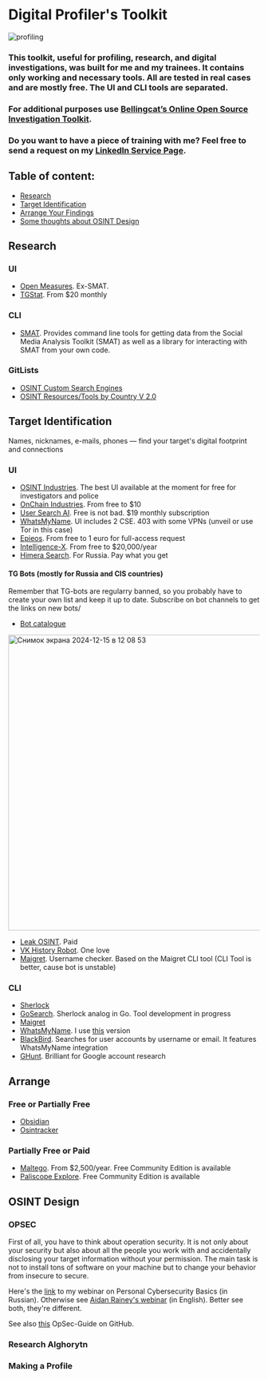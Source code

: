 # Digital Profiler's Toolkit
![profiling](https://github.com/user-attachments/assets/e653f605-121a-4825-b5c8-37b3251f1226)

### This toolkit, useful for profiling, research, and digital investigations, was built for me and my trainees. It contains only working and necessary tools. All are tested in real cases and are mostly free. The UI and CLI tools are separated.
### For additional purposes use [Bellingcat’s Online Open Source Investigation Toolkit](https://bellingcat.gitbook.io/toolkit).
### Do you want to have a piece of training with me? Feel free to send a request on my [LinkedIn Service Page](https://www.linkedin.com/services/page/62913232ba4bb59a24/).

## Table of content:
 - [Research](#research)
 - [Target Identification](#target-identification)
 - [Arrange Your Findings](#arrange)
 - [Some thoughts about OSINT Design](#osint-design)

## Research
### UI
- [Open Measures](https://public.openmeasures.io/timeline?searchTerm=qanon&startDate=2023-12-11&endDate=2024-06-10&websites=gab&numberOf=10&interval=day&changepoint=false&esquery=content&hostRegex=true). Ex-SMAT. 
- [TGStat](https://tgstat.com/). From $20 monthly
### CLI
- [SMAT](https://gitlab.com/openmeasures/smat-cli). Provides command line tools for getting data from the Social Media Analysis Toolkit (SMAT) as well as a library for interacting with SMAT from your own code.
### GitLists
- [OSINT Custom Search Engines](https://github.com/paulpogoda/OSINT-CSE)
- [OSINT Resources/Tools by Country V 2.0](https://github.com/paulpogoda/OSINT-for-countries-V2.0)

## Target Identification
Names, nicknames, e-mails, phones — find your target's digital footprint and connections
### UI
- [OSINT Industries](). The best UI available at the moment for free for investigators and police
- [OnChain Industries](https://www.onchain.industries). From free to $10
- [User Search AI](https://usersearch.ai). Free is not bad. $19 monthly subscription
- [WhatsMyName](https://whatsmyname.app). UI includes 2 CSE. 403 with some VPNs (unveil or use Tor in this case)
- [Epieos](https://epieos.com). From free to 1 euro for full-access request
- [Intelligence-X](https://intelx.io/tools). From free to $20,000/year
- [Himera Search](). For Russia. Pay what you get
  
#### TG Bots (mostly for Russia and CIS countries)
Remember that TG-bots are regularry banned, so you probably have to create your own list and keep it up to date. Subscribe on bot channels to get the links on new bots/
- [Bot catalogue](https://t.me/AllOSINTrobot)
<img width="592" alt="Снимок экрана 2024-12-15 в 12 08 53" src="https://github.com/user-attachments/assets/d9d2095a-fbf6-483d-af4a-e4ea0d3bf47e" />

- [Leak OSINT](https://t.me/LeakOsintOpen_bot?start=EZXBaVa). Paid
- [VK History Robot](https://t.me/VKHistoryRobot). One love
- [Maigret](). Username checker. Based on the Maigret CLI tool (CLI Tool is better, cause bot is unstable)

### CLI
- [Sherlock](https://github.com/sherlock-project/sherlock)
- [GoSearch](https://github.com/paulpogoda/gosearch). Sherlock analog in Go. Tool development in progress
- [Maigret](https://github.com/soxoj/maigret/blob/main/README.md)
- [WhatsMyName](https://github.com/WebBreacher/WhatsMyName). I use [this](https://github.com/C3n7ral051nt4g3ncy/WhatsMyName-Python) version
- [BlackBird](https://github.com/p1ngul1n0/blackbird). Searches for user accounts by username or email. It features WhatsMyName integration
- [GHunt](https://github.com/mxrch/GHunt). Brilliant for Google account research

## Arrange
### Free or Partially Free
- [Obsidian](https://obsidian.md)
- [Osintracker](https://www.osintracker.com)
### Partially Free or Paid
- [Maltego](). From $2,500/year. Free Community Edition is available
- [Paliscope Explore](https://www.paliscope.com/explore/). Free Community Edition is available

## OSINT Design
### OPSEC
First of all, you have to think about operation security. It is not only about your security but also about all the people you work with and accidentally disclosing your target information without your permission. The main task is not to install tons of software on your machine but to change your behavior from insecure to secure. 

Here's the [link](https://provereno.media/blog/library/pavel-bannikov-osnovy-personalnoj-kiberbezopasnosti/) to my webinar on Personal Cybersecurity Basics (in Russian). Otherwise see [Aidan Rainey's webinar](https://drive.google.com/file/d/1gIU7w_qmU1TdYD-41l4gcBjZlVCNTEVv/view) (in English). Better see both, they're different. 

See also [this](https://github.com/Scrut1ny/OpSec-Guide) OpSec-Guide on GitHub. 
### Research Alghorytn
### Making a Profile
